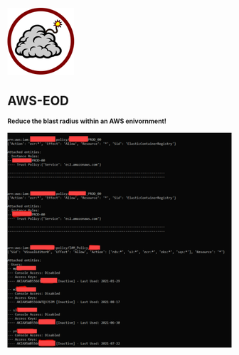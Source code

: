 ![AWS-EOD Logo](./img/aws-eod-logo.png)
# AWS-EOD 

#### Reduce the blast radius within an AWS enivornment!

![AWS-EOD Logo](./img/aws-eod-output.png)

